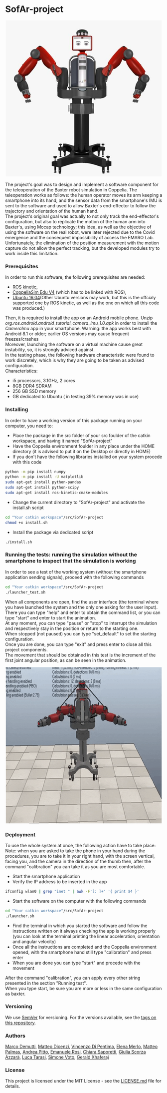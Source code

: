 # SofAr-project

<p align="center">
  <img height="500" width="500" src="https://github.com/andreabradpitto/SofAr-project/blob/master/Images%20and%20multimedia/Image.jpeg?raw=true "Title"">
</p>

The project's goal was to design and implement a software component for the teleoperation of the Baxter robot simulation in Coppelia. The teleoperation works as follows: the human operator moves its arm keeping a smartphone into its hand, and the sensor data from the smartphone's IMU is sent to the software and used to allow Baxter's end-effector to follow the trajectory and orientation of the human hand.  
The project's original goal was actually to not only track the end-effector's configuration, but also to replicate the motion of the human arm into Baxter's, using Mocap technology; this idea, as well as the objective of using the software on the real robot, were later rejected due to the Covid emergence and the consequent impossibility of access the EMARO Lab.  
Unfortunately, the elimination of the position measurement with the motion capture do not allow the perfect tracking, but the developed modules try to work inside this limitation.  

### Prerequisites

In order to run this software, the following prerequisites are needed:  
- [ROS kinetic](http://wiki.ros.org/kinetic/Installation/Ubuntu),  
- [CoppeliaSim Edu V4](https://www.coppeliarobotics.com/helpFiles/en/ros1Tutorial.htm) (which has to be linked with ROS),  
- [Ubuntu 16.04](https://releases.ubuntu.com/16.04/)(Other Ubuntu versions may work, but this is the offcialy supported one by ROS kinetic, as well as the one on which all this code was produced.)  

Then, it is required to install the app on an Android mobile phone. Unzip *org.ros.android.android_tutorial_camera_imu_1.0.apk* in order to install the *CameraImu* app in your smartphone. Warning: the app works best with Android 8.1 or older; earlier OS versions may cause frequent freezes/crashes  
Moreover, launching the software on a virtual machine cause great instability, so, it is strongly adviced against.  
In the testing phase, the following hardware characteristic were found to work discretely, which is why they are going to be taken as advised configuration.  
Characteristics:  
- i5 processors, 3.1GHz, 2 cores
- 8GB DDR4 SDRAM
- 256 GB SSD memory
- GB dedicated to Ubuntu ( in testing 39% memory was in use)

### Installing

In order to have a working version of this package running on your computer, you need to:  
- Place the package in the src folder of your src foulder of the catkin workspace, and having it named "SofAr-project"
- Have the Coppelia environment foulder in any place under the HOME directory (it is advised to put it on the Desktop or directly in HOME)
- If you don't have the following libraries installed on your system procede with this code
```sh
python -m pip install numpy
python -m pip install -U matplotlib
sudo apt-get install python-pandas
sudo apt-get install python-scipy
sudo apt-get install ros-kinetic-cmake-modules
```
- Change the current directory to "SofAr-project" and activate the install.sh script
```sh
cd "Your catkin workspace"/src/SofAr-project
chmod +x install.sh
```
- Install the package via dedicated script
```sh
./install.sh
```
### Running the tests: running the simulation without the smartphone to inspect that the simulation is working

In order to see a test of the working system (without the smartphone application sending signals), proceed with the following commands
```sh
cd "Your catkin workspace"/src/SofAr-project
./launcher_test.sh
```
When all components are open, find the user interface (the terminal where you have launched the system and the only one asking for the user input).  
There you can type "help" and enter to obtain the command list, or you can type "start" and enter to start the animation.  
At any moment, you can type "pause" or "stop" to interrupt the simulation and respectively stay in the position or return to the starting one.  
When stopped (not paused) you can type "set_default" to set the starting configuration.  
Once you are done, you can type "exit" and press enter to close all this project components.  
The movement that should be obtained in this test is the increment of the first joint angular position, as can be seen in the animation.  
<div align="center">
  <img height="500" width="500" src="https://github.com/andreabradpitto/SofAr-project/blob/master/Images%20and%20multimedia/Animated%20GIF-downsized_large.gif">
</div>
 
### Deployment

To use the whole system at once, the following action have to take place:
Note: when you are asked to take the phone in your hand during the procedures, you are to take it in your right hand, with the screen vertical, facing you, and the camera in the direction of the thumb then, after the command "calibration" you can take it as you are most comfortable.  
- Start the smartphone application
- Verify the IP address to be inserted in the app
```sh
ifconfig wlan0 | grep "inet " | awk -F'[: ]+' '{ print $4 }'
```
- Start the software on the computer with the following commands
```sh
cd "Your catkin workspace"/src/SofAr-project
./launcher.sh
```
- Find the terminal in which you started the software and follow the instructions written on it always checking the app is working properly (you can look at the terminal printing the linear acceleration, orientation and angular velocity)
- Once all the instructions are completed and the Coppelia environment opened, with the smartphone hand still type "calibration" and press enter  
- When you are done you can type "start" and procede with the movement

After the command "calibration", you can apply every other string presented in the section "Running test".  
When you type start, be sure you are more or less in the same configuration as baxter.

### Versioning

We use [SemVer](http://semver.org/) for versioning. For the versions available, see the [tags on this repository](https://github.com/your/project/tags). 

### Authors

[Marco Demutti](https://github.com/marcodemutti), [Matteo Dicenzi](https://github.com/mattedicenzi), [Vincenzo Di Pentima](https://github.com/VinDp), [Elena Merlo](https://github.com/RobElena), [Matteo Palmas](https://github.com/Matt98x), [Andrea Pitto](https://github.com/andreabradpitto), [Emanuele Rosi](https://github.com/emanuelericcardo), [Chiara Saporetti](https://github.com/ChiaraSapo), [Giulia Scorza Azzarà](https://github.com/Giulia24091997), [Luca Tarasi](https://github.com/LucaTars), [Simone Voto](https://github.com/Cavalletta98), [Gerald Xhaferaj](https://github.com/Geraldone)


### License

This project is licensed under the MIT License - see the [LICENSE.md](LICENSE.md) file for details.
